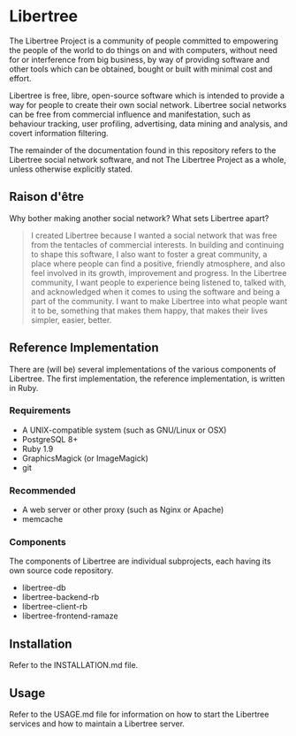 # Libertree

The Libertree Project is a community of people committed to empowering the
people of the world to do things on and with computers, without need for or
interference from big business, by way of providing software and other tools
which can be obtained, bought or built with minimal cost and effort.

Libertree is free, libre, open-source software which is intended to provide a
way for people to create their own social network.  Libertree social networks
can be free from commercial influence and manifestation, such as behaviour
tracking, user profiling, advertising, data mining and analysis, and covert
information filtering.

The remainder of the documentation found in this repository refers to the
Libertree social network software, and not The Libertree Project as a whole,
unless otherwise explicitly stated.

## Raison d'être

Why bother making another social network?  What sets Libertree apart?

> I created Libertree because I wanted a social network that was free from the
tentacles of commercial interests.  In building and continuing to shape this
software, I also want to foster a great community, a place where people can
find a positive, friendly atmosphere, and also feel involved in its growth,
improvement and progress.  In the Libertree community, I want people to
experience being listened to, talked with, and acknowledged when it comes to
using the software and being a part of the community.  I want to make Libertree
into what people want it to be, something that makes them happy, that makes
their lives simpler, easier, better.

## Reference Implementation

There are (will be) several implementations of the various components of
Libertree.  The first implementation, the reference implementation, is
written in Ruby.

### Requirements

* A UNIX-compatible system (such as GNU/Linux or OSX)
* PostgreSQL 8+
* Ruby 1.9
* GraphicsMagick (or ImageMagick)
* git

### Recommended

* A web server or other proxy (such as Nginx or Apache)
* memcache

### Components

The components of Libertree are individual subprojects, each having its own
source code repository.

* libertree-db
* libertree-backend-rb
* libertree-client-rb
* libertree-frontend-ramaze

## Installation

Refer to the INSTALLATION.md file.

## Usage

Refer to the USAGE.md file for information on how to start the Libertree
services and how to maintain a Libertree server.
